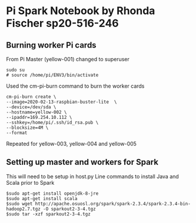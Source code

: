 # Pi Spark Notebook by Rhonda Fischer sp20-516-246
## Burning worker Pi cards
From Pi Master (yellow-001) changed to superuser

    sudo su
    # source /home/pi/ENV3/bin/activate

Used the cm-pi-burn command to burn the worker cards

    cm-pi-burn create \
    --image=2020-02-13-raspbian-buster-lite  \
    --device=/dev/sda \
    --hostname=yellow-002 \
    --ipaddr=169.254.10.112 \
    --sshkey=/home/pi/.ssh/id_rsa.pub \
    --blocksize=4M \
    --format
 Repeated for yellow-003, yellow-004 and yellow-005
 
 ## Setting up master and workers for Spark
 This will need to be setup in host.py
 Line commands to install Java and Scala prior to Spark
 
    $sudo apt-get install openjdk-8-jre
    $sudo apt-get install scala
    $sudo wget http://apache.osuosl.org/spark/spark-2.3.4/spark-2.3.4-bin-hadoop2.7.tgz -O sparkout2-3-4.tgz
    $sudo tar -xzf sparkout2-3-4.tgz 

